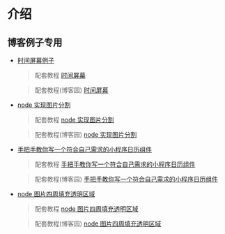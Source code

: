 # 介绍

## 博客例子专用

- [时间屏幕例子](https://gating.gitee.io/demo/vue-time/)

  > 配套教程 [时间屏幕](https://gatings.cn/2020-03-14/%E7%94%A8vue%E5%AE%9E%E7%8E%B0%E4%B8%80%E4%B8%AA%E7%AE%80%E5%8D%95%E7%9A%84%E6%97%B6%E9%97%B4%E5%B1%8F%E5%B9%95/)

  > 配套教程(博客园) [时间屏幕](https://www.cnblogs.com/gating/p/12495000.html)

- [node 实现图片分割](https://gatings.cn)

  > 配套教程 [node 实现图片分割](https://gatings.cn/2020-03-11/node%E5%AE%9E%E7%8E%B0%E5%9B%BE%E7%89%87%E5%88%86%E5%89%B2/)

  > 配套教程(博客园) [node 实现图片分割](https://www.cnblogs.com/gating/p/12488443.html)

- [手把手教你写一个符合自己需求的小程序日历组件](https://gatings.cn)

  > 配套教程 [手把手教你写一个符合自己需求的小程序日历组件](https://gatings.cn/2020-06-08/%E6%89%8B%E6%8A%8A%E6%89%8B%E6%95%99%E4%BD%A0%E5%86%99%E4%B8%80%E4%B8%AA%E7%AC%A6%E5%90%88%E8%87%AA%E5%B7%B1%E9%9C%80%E6%B1%82%E7%9A%84%E5%B0%8F%E7%A8%8B%E5%BA%8F%E6%97%A5%E5%8E%86%E7%BB%84%E4%BB%B6/)

  > 配套教程(博客园) [手把手教你写一个符合自己需求的小程序日历组件](https://www.cnblogs.com/gating/p/13072823.html)

* [node 图片四周填充透明区域](https://gatings.cn)

  > 配套教程 [node 图片四周填充透明区域](https://gatings.cn/2020-06-10/node%E5%9B%BE%E7%89%87%E5%9B%9B%E5%91%A8%E5%A1%AB%E5%85%85%E9%80%8F%E6%98%8E%E5%8C%BA%E5%9F%9F/)

  > 配套教程(博客园) [node 图片四周填充透明区域](https://www.cnblogs.com/gating/p/13084269.html)

